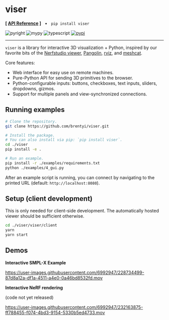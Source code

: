 # viser

**[ [API Reference](https://brentyi.github.io/viser) ]** &nbsp;&nbsp;&bull;&nbsp;&nbsp; `pip install viser`

![pyright](https://github.com/brentyi/viser/workflows/pyright/badge.svg)
![mypy](https://github.com/brentyi/viser/workflows/mypy/badge.svg)
![typescript](https://github.com/brentyi/viser/workflows/typescript-compile/badge.svg)
[![pypi](https://img.shields.io/pypi/pyversions/viser)](https://pypi.org/project/viser)

---

`viser` is a library for interactive 3D visualization + Python, inspired by
our favorite bits of the
[Nerfstudio viewer](https://github.com/nerfstudio-project/nerfstudio),
[Pangolin](https://github.com/stevenlovegrove/Pangolin),
[rviz](https://wiki.ros.org/rviz/), and
[meshcat](https://github.com/rdeits/meshcat).

Core features:

- Web interface for easy use on remote machines.
- Pure-Python API for sending 3D primitives to the browser.
- Python-configurable inputs: buttons, checkboxes, text inputs, sliders,
  dropdowns, gizmos.
- Support for multiple panels and view-synchronized connections.

## Running examples

```bash
# Clone the repository.
git clone https://github.com/brentyi/viser.git

# Install the package.
# You can also install via pip: `pip install viser`.
cd ./viser
pip install -e .

# Run an example.
pip install -r ./examples/requirements.txt
python ./examples/4_gui.py
```

After an example script is running, you can connect by navigating to the printed
URL (default: `http://localhost:8080`).

## Setup (client development)

This is only needed for client-side development. The automatically hosted viewer
should be sufficient otherwise.

```bash
cd ./viser/viser/client
yarn
yarn start
```

## Demos

**Interactive SMPL-X Example**

https://user-images.githubusercontent.com/6992947/228734499-87d8a12a-df1a-4511-a4e0-0a46bd8532fd.mov


**Interactive NeRF rendering**

(code not yet released)

https://user-images.githubusercontent.com/6992947/232163875-ff788455-f074-4bd3-9154-5330b5ed4733.mov

